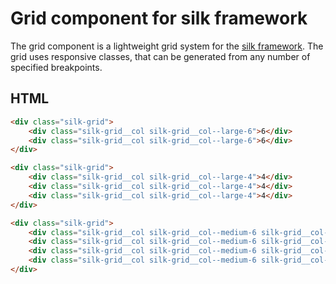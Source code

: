 # Grid component for silk framework
The grid component is a lightweight grid system for the [silk framework](https://github.com/silk). The grid uses responsive classes, that can be generated from any number of specified breakpoints.

## HTML
```html
<div class="silk-grid">
    <div class="silk-grid__col silk-grid__col--large-6">6</div>
    <div class="silk-grid__col silk-grid__col--large-6">6</div>
</div>

<div class="silk-grid">
    <div class="silk-grid__col silk-grid__col--large-4">4</div>
    <div class="silk-grid__col silk-grid__col--large-4">4</div>
    <div class="silk-grid__col silk-grid__col--large-4">4</div>
</div>

<div class="silk-grid">
    <div class="silk-grid__col silk-grid__col--medium-6 silk-grid__col--large-3">3</div>
    <div class="silk-grid__col silk-grid__col--medium-6 silk-grid__col--large-3">3</div>
    <div class="silk-grid__col silk-grid__col--medium-6 silk-grid__col--large-3">3</div>
    <div class="silk-grid__col silk-grid__col--medium-6 silk-grid__col--large-3">3</div>
</div>
```
